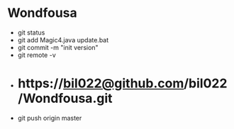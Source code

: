 # Wondfousa

* git status
* git add Magic4.java update.bat 
* git commit -m "init version"
* git remote -v
* # https://bil022@github.com/bil022/Wondfousa.git 
* git push origin master
